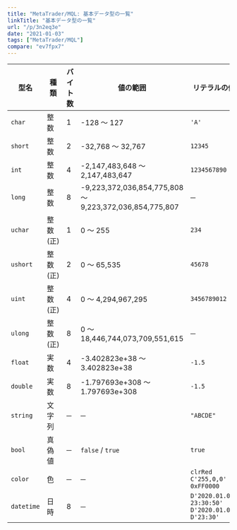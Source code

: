 ```yaml
---
title: "MetaTrader/MQL: 基本データ型の一覧"
linkTitle: "基本データ型の一覧"
url: "/p/3n2eq3e"
date: "2021-01-03"
tags: ["MetaTrader/MQL"]
compare: "ev7fpx7"
---
```


| 型名 | 種類 | バイト数 | 値の範囲 | リテラルの例 |
| ---- | ---- | ---- | ---- | ---- |
| `char` | 整数 | 1 | -128 〜 127 | `'A'` |
| `short` | 整数 | 2 | -32,768 〜 32,767 | `12345` |
| `int` | 整数 | 4 | -2,147,483,648 〜 2,147,483,647 | `1234567890` |
| `long` | 整数 | 8 | -9,223,372,036,854,775,808<br>〜 9,223,372,036,854,775,807 | ─ |
| `uchar` | 整数(正) | 1 | 0 〜 255 | `234` |
| `ushort` | 整数(正) | 2 | 0 〜 65,535 | `45678` |
| `uint` | 整数(正) | 4 | 0 〜 4,294,967,295 | `3456789012` |
| `ulong` | 整数(正) | 8 | 0 〜 18,446,744,073,709,551,615 | ─ |
| `float` | 実数 | 4 | -3.402823e+38 〜 3.402823e+38 | `-1.5` |
| `double` | 実数 | 8 | -1.797693e+308 〜 1.797693e+308 | `-1.5` |
| `string` | 文字列 | ─ | ─ | `"ABCDE"` |
| `bool` | 真偽値 | ─ | `false` / `true` | `true` |
| `color` | 色 | ─ | ─ | `clrRed`<br>`C'255,0,0'`<br>`0xFF0000` |
| `datetime` | 日時 | 8 | ─ | `D'2020.01.01 23:30:50'`<br>`D'2020.01.01'`<br>`D'23:30'` |

